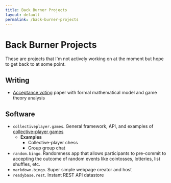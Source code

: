 ```yaml
---
title: Back Burner Projects
layout: default
permalink: /back-burner-projects
---
```


# Back Burner Projects

These are projects that I'm not actively working on at the moment but hope to get back to at some point.

## Writing

* [Acceptance voting](/writings/acceptance-voting) paper with formal mathematical model and game theory analysis

## Software

* `collectiveplayer.games`. General framework, API, and examples of [collective-player games](/writings/collective-player-games)
  * __Examples__
    * Collective-player chess
    * Group group chat
* `random.bingo`. Randomness app that allows participants to pre-commit to accepting the outcome of random events like cointosses, lotteries, list shuffles, etc.
* `markdown.bingo`. Super simple webpage creator and host
* `readybase.rest`. Instant REST API datastore
